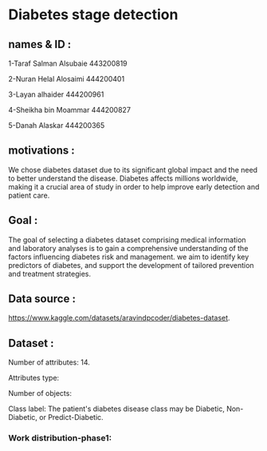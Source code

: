 # Diabetes stage detection

## names & ID : 

1-Taraf Salman Alsubaie 443200819

2-Nuran Helal Alosaimi 444200401

3-Layan alhaider 444200961

4-Sheikha bin Moammar 444200827

5-Danah Alaskar 444200365

## motivations :
We chose diabetes dataset due to its significant global impact and the need to better understand the disease. Diabetes affects millions worldwide, making it a crucial area of study in order to help improve early detection and patient care.
## Goal :
The goal of selecting a diabetes dataset comprising medical information and laboratory analyses is to gain a comprehensive understanding of the factors influencing diabetes risk and management. 
we aim to identify key predictors of diabetes,  and support the development of tailored prevention and treatment strategies.
## Data source :
https://www.kaggle.com/datasets/aravindpcoder/diabetes-dataset.
## Dataset :
Number of attributes: 14.

Attributes type: 

Number of objects:

Class label: The patient's diabetes disease class may be Diabetic, Non-Diabetic, or Predict-Diabetic.

### Work distribution-phase1:
